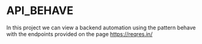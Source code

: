 # API_BEHAVE
In this project we can view a backend automation  using the pattern behave with the endpoints provided on the page https://reqres.in/
